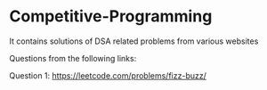 # Competitive-Programming
It contains solutions of DSA related problems from various websites

Questions from the following links:

Question 1: https://leetcode.com/problems/fizz-buzz/
